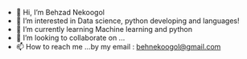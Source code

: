 - 👋 Hi, I’m Behzad Nekoogol
- 👀 I’m interested in Data science, python developing and languages!
- 🌱 I’m currently learning Machine learning and python 
- 💞️ I’m looking to collaborate on ...
- 📫 How to reach me ...by my email : behnekoogol@gmail.com

<!---
Behnekoogol/Behnekoogol is a ✨ special ✨ repository because its `README.md` (this file) appears on your GitHub profile.
You can click the Preview link to take a look at your changes.
--->
